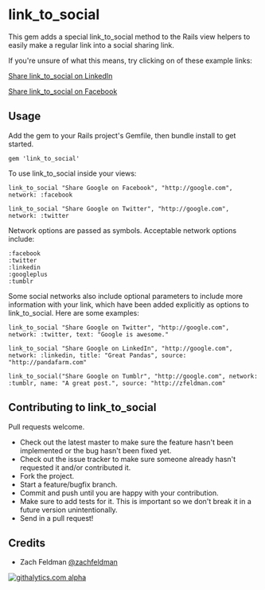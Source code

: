 # link_to_social

This gem adds a special link_to_social method to the Rails view helpers to easily make a regular link into a social sharing link.

If you're unsure of what this means, try clicking on of these example links:

[Share link_to_social on LinkedIn](http://www.linkedin.com/shareArticle?url=http%3A%2F%2Fgithub.com%2Fzachfeldman%2Flink_to_social&title=link_to_social&source=http%3A%2F%2Fzfeldman.com)

[Share link_to_social on Facebook](http://www.facebook.com/sharer.php?u=http%3A%2F%2Fgithub.com%2Fzachfeldman%2Flink_to_social)

## Usage

Add the gem to your Rails project's Gemfile, then bundle install to get started.

`gem 'link_to_social'`


To use link_to_social inside your views:

`link_to_social "Share Google on Facebook", "http://google.com", network: :facebook`

`link_to_social "Share Google on Twitter", "http://google.com", network: :twitter`

Network options are passed as symbols. Acceptable network options include:

    :facebook
    :twitter
    :linkedin
    :googleplus
    :tumblr

Some social networks also include optional parameters to include more information with your link, which have been added explicitly as options to link_to_social. Here are some examples:

`link_to_social "Share Google on Twitter", "http://google.com", network: :twitter, text: "Google is awesome."`

`link_to_social "Share Google on LinkedIn", "http://google.com", network: :linkedin, title: "Great Pandas", source: "http://pandafarm.com"`

`link_to_social("Share Google on Tumblr", "http://google.com", network: :tumblr, name: "A great post.", source: "http://zfeldman.com"`


## Contributing to link_to_social

Pull requests welcome.
 
* Check out the latest master to make sure the feature hasn't been implemented or the bug hasn't been fixed yet.
* Check out the issue tracker to make sure someone already hasn't requested it and/or contributed it.
* Fork the project.
* Start a feature/bugfix branch.
* Commit and push until you are happy with your contribution.
* Make sure to add tests for it. This is important so we don't break it in a future version unintentionally.
* Send in a pull request!


## Credits

* Zach Feldman [@zachfeldman](http://zfeldman.com)



[![githalytics.com alpha](https://cruel-carlota.pagodabox.com/ed093654d3f4ac89d05750e3def34190 "githalytics.com")](http://githalytics.com/zachfeldman/rubypress)

